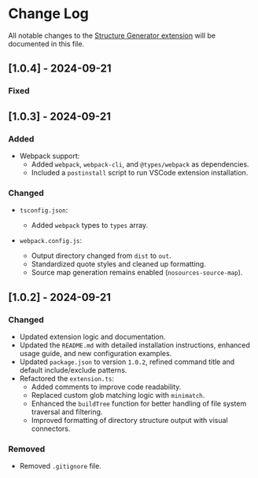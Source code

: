 # Change Log
All notable changes to the [Structure Generator extension](https://marketplace.visualstudio.com/items?itemName=OmarAfet.structure-generator) will be documented in this file.

## [1.0.4] - 2024-09-21
### Fixed

## [1.0.3] - 2024-09-21
### Added
- Webpack support:
  - Added `webpack`, `webpack-cli`, and `@types/webpack` as dependencies.
  - Included a `postinstall` script to run VSCode extension installation.

### Changed
- `tsconfig.json`: 
  - Added `webpack` types to `types` array.
  
- `webpack.config.js`: 
  - Output directory changed from `dist` to `out`.
  - Standardized quote styles and cleaned up formatting.
  - Source map generation remains enabled (`nosources-source-map`).

## [1.0.2] - 2024-09-21
### Changed
- Updated extension logic and documentation.
- Updated the `README.md` with detailed installation instructions, enhanced usage guide, and new configuration examples.
- Updated `package.json` to version `1.0.2`, refined command title and default include/exclude patterns.
- Refactored the `extension.ts`:
  - Added comments to improve code readability.
  - Replaced custom glob matching logic with `minimatch`.
  - Enhanced the `buildTree` function for better handling of file system traversal and filtering.
  - Improved formatting of directory structure output with visual connectors.

### Removed
- Removed `.gitignore` file.